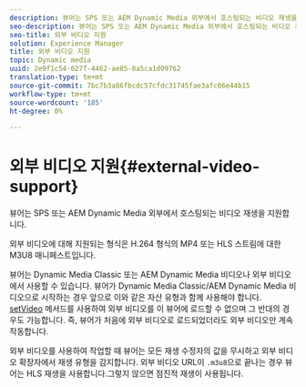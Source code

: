 ```yaml
---
description: 뷰어는 SPS 또는 AEM Dynamic Media 외부에서 호스팅되는 비디오 재생을 지원합니다.
seo-description: 뷰어는 SPS 또는 AEM Dynamic Media 외부에서 호스팅되는 비디오 재생을 지원합니다.
seo-title: 외부 비디오 지원
solution: Experience Manager
title: 외부 비디오 지원
topic: Dynamic media
uuid: 2e9f1c54-627f-4462-ae85-8a5ca1d09762
translation-type: tm+mt
source-git-commit: 7bc7b3a86fbcdc57cfdc31745fae3afc06e44b15
workflow-type: tm+mt
source-wordcount: '185'
ht-degree: 0%

---
```



# 외부 비디오 지원{#external-video-support}

뷰어는 SPS 또는 AEM Dynamic Media 외부에서 호스팅되는 비디오 재생을 지원합니다.

외부 비디오에 대해 지원되는 형식은 H.264 형식의 MP4 또는 HLS 스트림에 대한 M3U8 매니페스트입니다.

뷰어는 Dynamic Media Classic 또는 AEM Dynamic Media 비디오나 외부 비디오에서 사용할 수 있습니다. 뷰어가 Dynamic Media Classic/AEM Dynamic Media 비디오으로 시작하는 경우 앞으로 이와 같은 자산 유형과 함께 사용해야 합니다. [setVideo](../../c-html5-aem-asset-viewers/c-html5-aem-video360/c-html5-aem-video360-javascriptapiref/r-html5-aem-video360-javascriptapiref-setvideo.md#reference-85d3422d6ce64a36ac74827120b5a17c) 메서드를 사용하여 외부 비디오를 이 뷰어에 로드할 수 없으며 그 반대의 경우도 가능합니다. 즉, 뷰어가 처음에 외부 비디오로 로드되었더라도 외부 비디오만 계속 작동합니다.

외부 비디오를 사용하여 작업할 때 뷰어는 모든 재생 수정자의 값을 무시하고 외부 비디오 확장자에서 재생 유형을 감지합니다. 외부 비디오 URL이 `.m3u8`으로 끝나는 경우 뷰어는 HLS 재생을 사용합니다.그렇지 않으면 점진적 재생이 사용됩니다.
